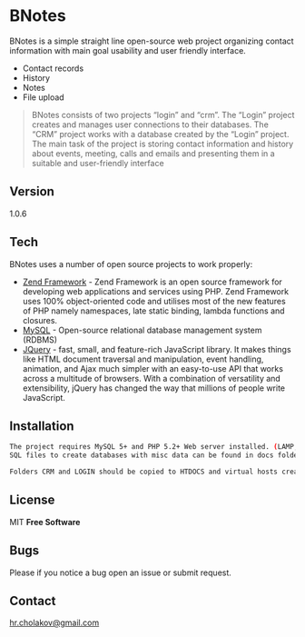 BNotes
=========

BNotes is a simple straight line open-source web project organizing contact information with main goal usability and user friendly interface. 
  - Contact records
  - History
  - Notes
  - File upload

> BNotes consists of two projects “login” and “crm”.
The “Login” project creates and manages user connections to their databases.
The “CRM” project works with a database created by the “Login” project. The main task of the project is storing contact information and history about events, meeting, calls and emails and presenting them in a suitable and user-friendly interface


Version
----

1.0.6

Tech
-----------

BNotes uses a number of open source projects to work properly:

* [Zend Framework] - Zend Framework is an open source framework for developing web applications and services using PHP. Zend Framework uses 100% object-oriented code and utilises most of the new features of PHP namely namespaces, late static binding, lambda functions and closures.
* [MySQL] - Open-source relational database management system (RDBMS)
* [JQuery] -  fast, small, and feature-rich JavaScript library. It makes things like HTML document traversal and manipulation, event handling, animation, and Ajax much simpler with an easy-to-use API that works across a multitude of browsers. With a combination of versatility and extensibility, jQuery has changed the way that millions of people write JavaScript.

Installation
--------------

```sh
The project requires MySQL 5+ and PHP 5.2+ Web server installed. (LAMP, or Zend Sever recommended)
SQL files to create databases with misc data can be found in docs folder in both of the projects.

Folders CRM and LOGIN should be copied to HTDOCS and virtual hosts created respectfully 

```


License
----
MIT
**Free Software**

Bugs
-----------
Please if you notice a bug open an issue or submit request.

Contact
--------
hr.cholakov@gmail.com

[Zend Framework]:http://www.zend.com/en/
[MySQL]:http://www.mysql.com/
[JQuery]:http://jquery.com/
    

